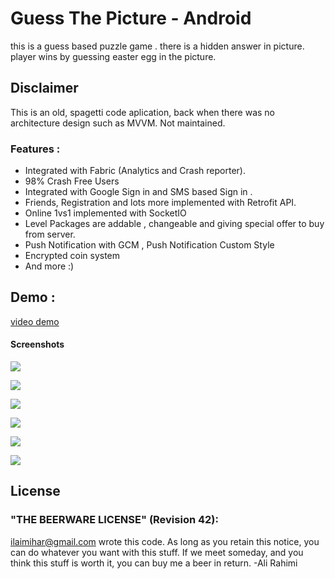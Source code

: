 # Guess The Picture - Android

this is a guess based puzzle game . there is a hidden answer in picture. player wins by guessing easter egg in the picture.

## Disclaimer
This is an old, spagetti code aplication, back when there was no architecture design such as MVVM. Not maintained.

### Features :
 * Integrated with Fabric (Analytics and Crash reporter).
 * 98% Crash Free Users
 * Integrated with Google Sign in and SMS based Sign in .
 * Friends, Registration and lots more implemented with Retrofit API.
 * Online 1vs1 implemented with SocketIO
 * Level Packages are addable , changeable and giving special offer to buy from server.
 * Push Notification with GCM , Push Notification Custom Style
 * Encrypted coin system
 * And more :)  


 ## Demo :
 [video demo](doc_2016-09-21_22-07-33.mp4)
#### Screenshots
![](screenshot/0.jpg)

![](screenshot/1.jpg)

![](screenshot/2.jpg)

![](screenshot/3.jpg)

![](screenshot/4.jpg)

![](screenshot/5.jpg)

## License
### "THE BEERWARE LICENSE" (Revision 42):

  <ilaimihar@gmail.com> wrote this code. As long as you retain this
  notice, you can do whatever you want with this stuff. If we
  meet someday, and you think this stuff is worth it, you can buy me a beer in return. -Ali Rahimi
